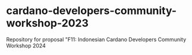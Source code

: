 # cardano-developers-community-workshop-2023
Repository for proposal "F11: Indonesian Cardano Developers Community Workshop 2024
